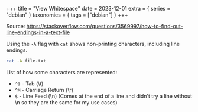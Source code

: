 +++
title = "View Whitespace"
date = 2023-12-01
extra = { series = "debian" }
taxonomies = { tags = ["debian"] }
+++

Source: <https://stackoverflow.com/questions/3569997/how-to-find-out-line-endings-in-a-text-file>

Using the `-A` flag with `cat` shows non-printing characters, including line endings.

```sh
cat -A file.txt
```

List of how some characters are represented:

- `^I` - Tab (\t)
- `^M` - Carriage Return (\r)
- `$` - Line Feed (\n) (Comes at the end of a line and didn't try a line without \n so they are the same for my use cases)
